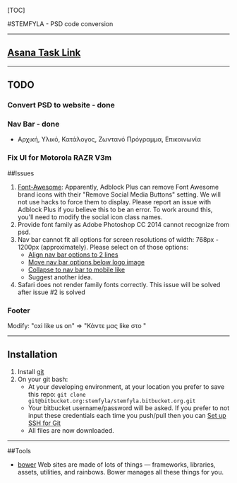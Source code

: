 [TOC] 

#STEMFYLA - PSD code conversion

***

## [Asana Task Link](https://app.asana.com/0/21425644731737/21425644731744) 

***
 
## TODO
### Convert PSD to website - done
### Nav Bar - done
- Αρχική, Υλικό, Κατάλογος, Ζωντανό Πρόγραμμα, Επικοινωνία 

### Fix UI for Motorola RAZR V3m

##Issues
1. [Font-Awesome](http://fortawesome.github.io/Font-Awesome/icons/): Apparently, Adblock Plus can remove Font Awesome brand icons with their "Remove Social Media Buttons" setting. We will not use hacks to force them to display. Please report an issue with Adblock Plus if you believe this to be an error. To work around this, you'll need to modify the social icon class names.
2. Provide font family as Adobe Photoshop CC 2014 cannot recognize from psd.
3. Nav bar cannot fit all options for screen resolutions of width: 768px - 1200px (approximately). Please select on of those options: 
      - [Align nav bar options to 2 lines](http://pbrd.co/1FYBN15)
      - [Move nav bar options below logo image](http://pbrd.co/1FYCw2h)
      - [Collapse to nav bar to mobile like](http://pasteboard.co/)
      - Suggest another idea.
4. Safari does not render family fonts correctly. This issue will be solved after issue #2 is solved 
 
### Footer 
Modify: 
"oxi like us on" => "Κάντε μας like στο " 
 
***

## Installation
1. Install [git](http://git-scm.com/downloads)
2. On your git bash:
	- At your developing environment, at your location you prefer to save this repo: `git clone git@bitbucket.org:stemfyla/stemfyla.bitbucket.org.git`
	- Your bitbucket username/password will be asked. If you prefer to not input these credentials each time you push/pull then you can [Set up SSH for Git](https://confluence.atlassian.com/display/BITBUCKET/Set+up+SSH+for+Git)
	- All files are now downloaded.
***

##Tools
- [bower](http://bower.io/) Web sites are made of lots of things — frameworks, libraries, assets, utilities, and rainbows. Bower manages all these things for you.